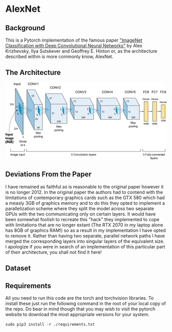 # AlexNet

## Background

This is a Pytorch implementation of the famous paper ["ImageNet Classification with Deep Convolutional Neural Networks"](https://papers.nips.cc/paper/2012/file/c399862d3b9d6b76c8436e924a68c45b-Paper.pdf) by Alex Krizhevsky, Ilya Sutskever and Geoffrey E. Hinton or, as the architecture described within is more commonly know, AlexNet.

## The Architecture

![The AlexNet Architecture](./model.png)

## Deviations From the Paper

I have remained as faithful as is reasonable to the original paper however it is no longer 2012.
In the original paper the authors had to contend with the limitations of contemporary graphics cards such as the GTX 580 which had a measly 3GB of graphics memory and to do this they opted to implement a parallelization scheme where they split the model across two separate GPUs with the two communicating only on certain layers.
It would have been somewhat foolish to recreate this "hack" they implemented to cope with limitations that are no longer extant (The RTX 2070 in my laptop alone has 8GB of graphics RAM!) so as a result in my implementation I have opted to remove it.
Rather than having two separate, parallel network paths I have merged the corresponding layers into singular layers of the equivalent size.
I apologize if you were in search of an implementation of this particular part of their architecture, you shall not find it here!

## Dataset



## Requirements

All you need to run this code are the torch and torchvision libraries.
To install these just run the following command in the root of your local copy of the repo.
Do bear in mind though that you may wish to visit the pytorch website to download the most appropriate versions for your system.
```
sudo pip3 install -r ./requirements.txt
```
